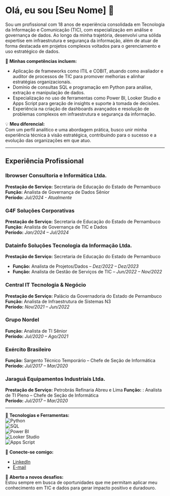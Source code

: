# Olá, eu sou [Seu Nome] 👋  

Sou um profissional com 18 anos de experiência consolidada em Tecnologia da Informação e Comunicação (TIC), com especialização em análise e governança de dados. Ao longo da minha trajetória, desenvolvi uma sólida expertise em infraestrutura e segurança da informação, além de atuar de forma destacada em projetos complexos voltados para o gerenciamento e uso estratégico de dados.

📌 **Minhas competências incluem:**  
- Aplicação de frameworks como ITIL e COBIT, atuando como avaliador e auditor de processos de TIC para promover melhorias e alinhar estratégias organizacionais.  
- Domínio de consultas SQL e programação em Python para análise, extração e manipulação de dados.  
- Especialização no uso de ferramentas como Power BI, Looker Studio e Apps Script para geração de insights e suporte à tomada de decisões.  
- Experiência na criação de dashboards avançados e resolução de problemas complexos em infraestrutura e segurança da informação.  

💡 **Meu diferencial:**  
Com um perfil analítico e uma abordagem prática, busco unir minha experiência técnica à visão estratégica, contribuindo para o sucesso e a evolução das organizações em que atuo.  

---

## **Experiência Profissional**  

### Ibrowser Consultoria e Informática Ltda.  
**Prestação de Serviço:** Secretaria de Educação do Estado de Pernambuco  
**Função:** Analista de Governança de Dados Sênior  
**Período:** *Jul/2024 - Atualmente*  

### G4F Soluções Corporativas  
**Prestação de Serviço:** Secretaria de Educação do Estado de Pernambuco  
**Função:** Analista de Governança de TIC e Dados  
**Período:** *Jan/2024 – Jul/2024*  

### Datainfo Soluções Tecnologia da Informação Ltda.  
**Prestação de Serviço:** Secretaria de Educação do Estado de Pernambuco  
- **Função:** Analista de Projetos/Dados – *Dez/2022 – Dez/2023*  
- **Função:** Analista de Gestão de Serviços de TIC – *Jun/2022 – Nov/2022*  

### Central IT Tecnologia & Negócio  
**Prestação de Serviço:** Palácio da Governadoria do Estado de Pernambuco  
**Função:** Analista de Infraestrutura de Sistemas N3  
**Período:** *Nov/2021 – Jun/2022*  

### Grupo Nordel  
**Função:** Analista de TI Sênior  
**Período:** *Jul/2020 – Ago/2021*  

### Exército Brasileiro  
**Função:** Sargento Técnico Temporário – Chefe de Seção de Informática  
**Período:** *Jul/2017 – Mar/2020*  

### Jaraguá Equipamentos Industriais Ltda.  
**Prestação de Serviço:** Petrobrás Refinaria Abreu e Lima
**Função:** : Analista de TI Pleno – Chefe de Seção de Informática  
**Período:** *Jul/2017 – Mar/2020*  

---

🚀 **Tecnologias e Ferramentas:**  
![Python](https://img.shields.io/badge/Python-3776AB?style=for-the-badge&logo=python&logoColor=white)  
![SQL](https://img.shields.io/badge/SQL-CC2927?style=for-the-badge&logo=microsoftsqlserver&logoColor=white)  
![Power BI](https://img.shields.io/badge/Power_BI-F2C811?style=for-the-badge&logo=powerbi&logoColor=black)  
![Looker Studio](https://img.shields.io/badge/Looker_Studio-4285F4?style=for-the-badge&logo=google&logoColor=white)  
![Apps Script](https://img.shields.io/badge/Apps_Script-34A853?style=for-the-badge&logo=google&logoColor=white)  


🔗 **Conecte-se comigo:**  
- [LinkedIn](www.linkedin.com/in/carlos-absalão)  
- [E-mail](choabsalao@gmail.com)  

🌟 **Aberto a novos desafios:**  
Estou sempre em busca de oportunidades que me permitam aplicar meu conhecimento em TIC e dados para gerar impacto positivo e duradouro.  
